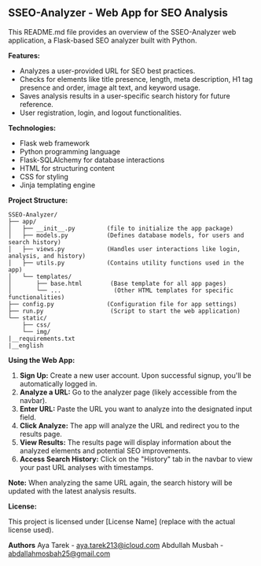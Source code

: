 ## SSEO-Analyzer - Web App for SEO Analysis

This README.md file provides an overview of the SSEO-Analyzer web application, a Flask-based SEO analyzer built with Python.

**Features:**

* Analyzes a user-provided URL for SEO best practices.
* Checks for elements like title presence, length, meta description, H1 tag presence and order, image alt text, and keyword usage.
* Saves analysis results in a user-specific search history for future reference.
* User registration, login, and logout functionalities.

**Technologies:**

* Flask web framework
* Python programming language
* Flask-SQLAlchemy for database interactions
* HTML for structuring content
* CSS for styling
* Jinja templating engine

**Project Structure:**

```
SSEO-Analyzer/
├── app/
│   ├── __init__.py         (file to initialize the app package)
│   ├── models.py           (Defines database models, for users and search history)
│   ├── views.py            (Handles user interactions like login, analysis, and history)
│   ├── utils.py            (Contains utility functions used in the app)
│   └── templates/
│       ├── base.html        (Base template for all app pages)
│       └── ...               (Other HTML templates for specific functionalities)
├── config.py               (Configuration file for app settings)
├── run.py                   (Script to start the web application)
└── static/
    ├── css/
    └── img/
|__requirements.txt
|__english

```

**Using the Web App:**

1. **Sign Up:** Create a new user account. Upon successful signup, you'll be automatically logged in.
2. **Analyze a URL:** Go to the analyzer page (likely accessible from the navbar).
3. **Enter URL:** Paste the URL you want to analyze into the designated input field.
4. **Click Analyze:** The app will analyze the URL and redirect you to the results page.
5. **View Results:** The results page will display information about the analyzed elements and potential SEO improvements.
6. **Access Search History:** Click on the "History" tab in the navbar to view your past URL analyses with timestamps.

**Note:** When analyzing the same URL again, the search history will be updated with the latest analysis results.

**License:**

This project is licensed under [License Name] (replace with the actual license used).

**Authors**
Aya Tarek - aya.tarek213@icloud.com
Abdullah Musbah - abdallahmosbah25@gmail.com
